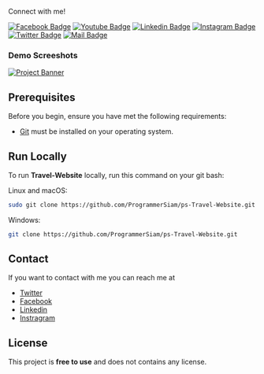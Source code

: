Connect with me!

[![Facebook Badge](https://img.shields.io/badge/Facebook-1877F2?style=for-the-badge&logo=facebook&logoColor=white)](https://www.facebook.com/ProgrammerMehedihasansiam/) [![Youtube Badge](https://img.shields.io/badge/YouTube-FF0000?style=for-the-badge&logo=youtube&logoColor=white)](https://youtube.com) [![Linkedin Badge](https://img.shields.io/badge/LinkedIn-0077B5?style=for-the-badge&logo=linkedin&logoColor=white)](https://www.linkedin.com/in/programmersiam/) [![Instagram Badge](https://img.shields.io/badge/Instagram-E4405F?style=for-the-badge&logo=instagram&logoColor=white)](https://www.instagram.com/programmersiam/) [![Twitter Badge](https://img.shields.io/badge/Twitter-1DA1F2?style=for-the-badge&logo=twitter&logoColor=white)](https://twitter.com/ProgrammerSiam) [![Mail Badge](https://img.shields.io/badge/Gmail-D14836?style=for-the-badge&logo=gmail&logoColor=white)](mailto:mehedihasansiam.com@gmail.com)


### Demo Screeshots
  <a href="#" target="_blank">
      <img src="https://i.ibb.co/rvg0X95/github-banner.jpg" alt="Project Banner">
    </a>

## Prerequisites
Before you begin, ensure you have met the following requirements:

* [Git](https://git-scm.com/downloads "Download Git") must be installed on your operating system.

## Run Locally
To run **Travel-Website** locally, run this command on your git bash:

Linux and macOS:

```bash
sudo git clone https://github.com/ProgrammerSiam/ps-Travel-Website.git
```

Windows:

```bash
git clone https://github.com/ProgrammerSiam/ps-Travel-Website.git
```


## Contact
If you want to contact with me you can reach me at
</br>
-  [Twitter](https://twitter.com/ProgrammerSiam)
-  [Facebook](https://www.facebook.com/ProgrammerSiam.xyz)
-  [Linkedin](https://www.linkedin.com/in/programmersiam/)
-  [Instragram](https://www.instagram.com/programmersiam/)


## License
This project is <strong>free to use</strong>  and does not contains any license.






